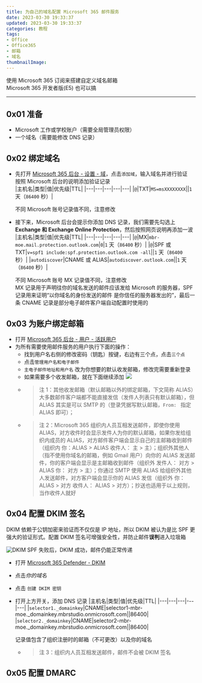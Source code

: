 ```yaml
---
title: 为自己的域名配置 Microsoft 365 邮件服务
date: 2023-03-30 19:33:37
updated: 2023-03-30 19:33:37
categories: 教程
tags:
- Office
- Office365
- 邮箱
- 域名
thumbnailImage: 
---
```

使用 Microsoft 365 订阅来搭建自定义域名邮箱  
Microsoft 365 开发者版(E5) 也可以搞  

<!-- more -->
---

## 0x01 准备
- Microsoft 工作或学校账户（需要全局管理员权限）
- 一个域名（需要能修改 DNS 记录）

## 0x02 绑定域名
- 先打开 [Microsoft 365 后台 - 设置 - 域](https://admin.microsoft.com/Adminportal/Home?source=applauncher#/Domains)，点击``添加域``，输入域名并进行验证  
  按照 Microsoft 后台的说明添加验证记录  
  |主机名|类型|值|优先级|TTL|
  |---|---|---|---|---|
  |``@``|TXT|``MS=msXXXXXXXX``||``1`` 天（``86400`` 秒）|

  不同 Microsoft 账号记录值不同，注意修改
- 接下来，Microsoft 后台会提示你添加 DNS 记录，我们需要先勾选上 **Exchange 和 Exchange Online Protection**，然后按照网页说明再添加一波  
  |主机名|类型|值|优先级|TTL|
  |---|---|---|---|---|
  |``@``|MX|``mbr-moe.mail.protection.outlook.com``|``0``|``1`` 天（``86400`` 秒）|
  |``@``|SPF 或 TXT|``v=spf1 include:spf.protection.outlook.com -all``||``1`` 天（``86400`` 秒）|
  |``autodiscover``|CNAME 或 ALIAS|``autodiscover.outlook.com``||``1`` 天（``86400`` 秒）|

  不同 Microsoft 账号 MX 记录值不同，注意修改  
  MX 记录用于声明往你的域名发送的邮件应该发给 Microsoft 的服务器，SPF 记录用来证明“以你域名的身份发送的邮件 是你信任的服务器发出的”，最后一条 CNAME 记录是部分电子邮件客户端自动配置时使用的  

## 0x03 为账户绑定邮箱
- 打开 [Microsoft 365 后台 - 用户 - 活跃用户](https://admin.microsoft.com/Adminportal/Home?source=applauncher#/users)
- 为所有需要使用邮件服务的用户执行下面的操作：
  - 找到用户名右侧的修改密码（钥匙）按键，右边有三个点，点击``三个点``
  - 点击``管理用户名和电子邮件``
  - ``主电子邮件地址和用户名`` 改为你想要的默认收发邮箱，修改完需要重新登录
  - 如果需要多个收发邮箱，就在下面继续添加 ![](https://cos.mbrjun.cn/IMGS/2023/03/31/9868eead-68c7-4759-84d6-548509017236.webp)
  - > 注 1：其他收发邮箱（默认邮箱以外的绑定邮箱，下文简称 ALIAS）大多数邮件客户端都不能直接发信（发件人列表只有默认邮箱），但 ALIAS 其实是可以 SMTP 的（登录凭据写默认邮箱，``From: `` 指定 ALIAS 即可）；
  - > 注 2：Microsoft 365 组织内人员互相发送邮件，即使你使用 ALIAS，对方收件时会显示发件人为你的默认邮箱，如果你发给组织内成员的 ALIAS，对方邮件客户端会显示自己的主邮箱收到邮件（组织内 你：ALIAS > ALIAS 收件人： 主 > 主）；组织外其他人（指不使用你域名的邮箱，例如 Gmail 用户）向你的 ALIAS 发送邮件，你的客户端会显示是主邮箱收到邮件（组织外 发件人： 对方 > ALIAS 你： 对方 > 主）；你通过 SMTP 使用 ALIAS 给组织外其他人发送邮件，对方客户端会显示你的 ALIAS 发信（组织外 你：ALIAS > 对方 收件人： ALIAS > 对方）；抄送也适用于以上规则，当作收件人就好  

## 0x04 配置 DKIM 签名
DKIM 依赖于公钥加密来验证而不仅仅是 IP 地址，所以 DKIM 被认为是比 SPF 更强大的验证形式。配置 DKIM 签名可增强安全性，并防止邮件**误判**进入垃圾箱  

![DKIM](https://cos.mbrjun.cn/IMGS/2023/04/03/28f93b4c-97e7-4309-acc4-fd0d2e0e3377.webp)
SPF 失败后，DKIM 成功，邮件仍能正常传递  

- 打开 [Microsoft 365 Defender - DKIM](https://security.microsoft.com/dkimv2)
- 点击*你的域名*
- 点击 ``创建 DKIM 密钥``
- 打开上方开关，添加 DNS 记录
  |主机名|类型|值|优先级|TTL|
  |---|---|---|---|---|
  |``selector1._domainkey``|CNAME|selector1-mbr-moe._domainkey.mbrstudio.onmicrosoft.com||86400|
  |``selector2._domainkey``|CNAME|selector2-mbr-moe._domainkey.mbrstudio.onmicrosoft.com||86400|

  记录值包含了组织注册时的邮箱（不可更改）以及你的域名
  - > 注 3：组织内人员互相发送邮件，邮件不会被 DKIM 签名

## 0x05 配置 DMARC
